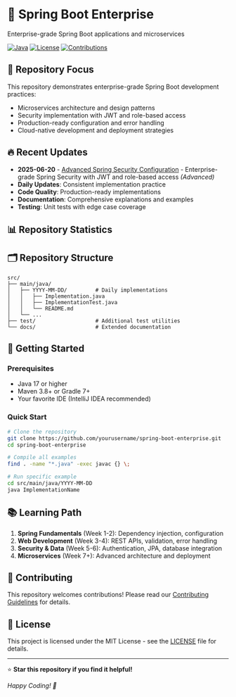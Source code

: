 # 🚀 Spring Boot Enterprise

Enterprise-grade Spring Boot applications and microservices

[![Java](https://img.shields.io/badge/Java-17+-ED8B00?style=for-the-badge&logo=openjdk&logoColor=white)](https://openjdk.java.net/)
[![License](https://img.shields.io/badge/License-MIT-green?style=for-the-badge)](LICENSE)
[![Contributions](https://img.shields.io/badge/Contributions-Welcome-blue?style=for-the-badge)](#contributing)

## 🎯 Repository Focus

This repository demonstrates enterprise-grade Spring Boot development practices:
- Microservices architecture and design patterns
- Security implementation with JWT and role-based access
- Production-ready configuration and error handling
- Cloud-native development and deployment strategies

## 🔥 Recent Updates
- **2025-06-20** - [Advanced Spring Security Configuration](src/main/java/2025-06-20) - Enterprise-grade Spring Security with JWT and role-based access *(Advanced)*
- **Daily Updates**: Consistent implementation practice
- **Code Quality**: Production-ready implementations
- **Documentation**: Comprehensive explanations and examples
- **Testing**: Unit tests with edge case coverage

## 📊 Repository Statistics


## 🗂️ Repository Structure

```
src/
├── main/java/
│   ├── YYYY-MM-DD/         # Daily implementations
│   │   ├── Implementation.java
│   │   ├── ImplementationTest.java
│   │   └── README.md
│   └── ...
├── test/                   # Additional test utilities
└── docs/                   # Extended documentation
```

## 🚀 Getting Started

### Prerequisites
- Java 17 or higher
- Maven 3.8+ or Gradle 7+
- Your favorite IDE (IntelliJ IDEA recommended)

### Quick Start
```bash
# Clone the repository
git clone https://github.com/yourusername/spring-boot-enterprise.git
cd spring-boot-enterprise

# Compile all examples
find . -name "*.java" -exec javac {} \;

# Run specific example
cd src/main/java/YYYY-MM-DD
java ImplementationName
```

## 📚 Learning Path

1. **Spring Fundamentals** (Week 1-2): Dependency injection, configuration
2. **Web Development** (Week 3-4): REST APIs, validation, error handling
3. **Security & Data** (Week 5-6): Authentication, JPA, database integration
4. **Microservices** (Week 7+): Advanced architecture and deployment

## 🤝 Contributing

This repository welcomes contributions! Please read our [Contributing Guidelines](CONTRIBUTING.md) for details.

## 📄 License

This project is licensed under the MIT License - see the [LICENSE](LICENSE) file for details.

---

⭐ **Star this repository if you find it helpful!**

*Happy Coding! 🎯*
